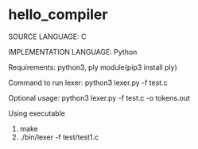 # hello_compiler
SOURCE LANGUAGE: C


IMPLEMENTATION LANGUAGE: Python


Requirements:
python3, ply module(pip3 install ply)


Command to run lexer:
python3 lexer.py -f test.c


Optional usage:
python3 lexer.py -f test.c -o tokens.out


Using executable

1. make
2. ./bin/lexer -f test/test1.c
